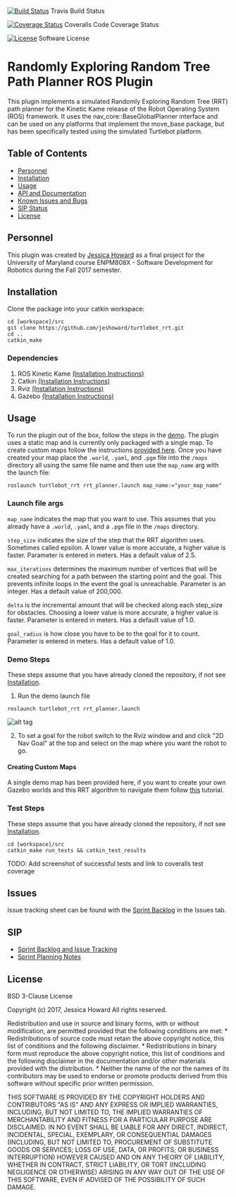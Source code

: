 [![Build Status](https://travis-ci.org/jeshoward/turtlebot_rrt.svg?branch=master)](https://travis-ci.org/jeshoward/turtlebot_rrt) Travis Build Status 

[![Coverage Status](https://coveralls.io/repos/github/jeshoward/turtlebot_rrt/badge.svg?branch=master)](https://coveralls.io/github/jeshoward/turtlebot_rrt?branch=master) Coveralls Code Coverage Status 

[![License](https://img.shields.io/badge/License-BSD%203--Clause-blue.svg)](https://opensource.org/licenses/BSD-3-Clause) Software License 


# Randomly Exploring Random Tree Path Planner ROS Plugin
This plugin implements a simulated Randomly Exploring Random Tree (RRT) path planner for the Kinetic Kame release of the Robot Operating System (ROS) framework. It uses the nav_core::BaseGlobalPlanner interface and can be used on any platforms that implement the move_base package, but has been specifically tested using the simulated Turtlebot platform.

## Table of Contents
- [Personnel](#personnel)
- [Installation](#installation)
- [Usage](#usage)
- [API and Documentation](#api)
- [Known Issues and Bugs](#issues)
- [SIP Status](#sip)
- [License](#license)

## Personnel
This plugin was created by [Jessica Howard](jmhoward@umd.edu) as a final project for the University of Maryland course ENPM808X - Software Development for Robotics during the Fall 2017 semester.

## Installation
Clone the package into your catkin workspace:
```
cd [workspace]/src
git clone https://github.com/jeshoward/turtlebot_rrt.git
cd ..
catkin_make
```

### Dependencies
1. ROS Kinetic Kame [(Installation Instructions)](docs/README_DEPENDENCIES.md#ros)
2. Catkin [(Installation Instructions)](docs/README_DEPENDENCIES.md#catkin)
3. Rviz [(Installation Instructions)](/docs/README_DEPENDENCIES.md#rviz)
4. Gazebo [(Installation Instructions)](/docs/README_DEPENDENCIES.dm#gazebo)

## Usage
To run the plugin out of the box, follow the steps in the [demo](#demo-steps).
The plugin uses a static map and is currently only packaged with a single map. To create custom maps follow the instructions [provided here](#creating-custom-maps). Once you have created your map place the ```.world```, ```.yaml```, and ```.pgm``` file into the ```/maps```  directory all using the same file name and then use the ```map_name``` arg with the launch file:
```
roslaunch turtlebot_rrt rrt_planner.launch map_name:="your_map_name"
```

### Launch file args
```map_name``` indicates the map that you want to use. This assumes that you already have a ```.world```, ```.yaml```, and a ```.pgm``` file in the ```/maps``` directory.

```step_size``` indicates the size of the step that the RRT algorithm uses. Sometimes called epsilon. A lower value is more accurate, a higher value is faster. Parameter is entered in meters. Has a default value of 2.5.

```max_iterations``` determines the maximum number of vertices that will be created searching for a path between the starting point and the goal. This prevents infinite loops in the event the goal is unreachable. Parameter is an integer. Has a default value of 200,000.

```delta``` is the incremental amount that will be checked along each step_size for obstacles. Choosing a lower value is more accurate, a higher value is faster. Parameter is entered in meters. Has a default value of 1.0.

```goal_radius``` is how close you have to be to the goal for it to count. Parameter is entered in meters. Has a default value of 1.0.

### Demo Steps
These steps assume that you have already cloned the repository, if not see [Installation](#installation).

1. Run the demo launch file 
```
roslaunch turtlebot_rrt rrt_planner.launch
```
![alt tag]( docs/images/turtlebot_rrt_demo.png  "Simple Maze map displayed in Rviz and Gazebo")

2. To set a goal for the robot switch to the Rviz window and and click "2D Nav Goal" at the top and select on the map where you want the robot to go.

#### Creating Custom Maps
A single demo map has been provided here, if you want to create your own Gazebo worlds and this RRT algorithm to navigate them follow [this](docs/MAP_CONVERSION.md) tutorial.

### Test Steps
These steps assume that you have already cloned the repository, if not see [Installation](#installation).

```
cd [workspace]/src
catkin_make run_tests && catkin_test_results
```
TODO: Add screenshot of successful tests and link to coveralls test coverage

## Issues
Issue tracking sheet can be found with the [Sprint Backlog](https://docs.google.com/spreadsheets/d/11MImRGM0dvr5bSlyq22xXTaM7s8ReXDSpWUyN7IlM3k/edit?usp=sharing) in the Issues tab.

## SIP
- [Sprint Backlog and Issue Tracking](https://docs.google.com/spreadsheets/d/11MImRGM0dvr5bSlyq22xXTaM7s8ReXDSpWUyN7IlM3k/edit?usp=sharing)
- [Sprint Planning Notes](https://docs.google.com/document/d/175Ea56UEoEn6o_A4oEjhvzU04l2S9aK262BWnC1AG4U/edit?usp=sharing)

## License
BSD 3-Clause License

Copyright (c) 2017, Jessica Howard
All rights reserved.

Redistribution and use in source and binary forms, with or without
modification, are permitted provided that the following conditions are met:
    * Redistributions of source code must retain the above copyright
      notice, this list of conditions and the following disclaimer.
    * Redistributions in binary form must reproduce the above copyright
      notice, this list of conditions and the following disclaimer in the
      documentation and/or other materials provided with the distribution.
    * Neither the name of the <organization> nor the
      names of its contributors may be used to endorse or promote products
      derived from this software without specific prior written permission.

THIS SOFTWARE IS PROVIDED BY THE COPYRIGHT HOLDERS AND CONTRIBUTORS "AS IS" AND
ANY EXPRESS OR IMPLIED WARRANTIES, INCLUDING, BUT NOT LIMITED TO, THE IMPLIED
WARRANTIES OF MERCHANTABILITY AND FITNESS FOR A PARTICULAR PURPOSE ARE
DISCLAIMED. IN NO EVENT SHALL <COPYRIGHT HOLDER> BE LIABLE FOR ANY
DIRECT, INDIRECT, INCIDENTAL, SPECIAL, EXEMPLARY, OR CONSEQUENTIAL DAMAGES
(INCLUDING, BUT NOT LIMITED TO, PROCUREMENT OF SUBSTITUTE GOODS OR SERVICES;
LOSS OF USE, DATA, OR PROFITS; OR BUSINESS INTERRUPTION) HOWEVER CAUSED AND
ON ANY THEORY OF LIABILITY, WHETHER IN CONTRACT, STRICT LIABILITY, OR TORT
(INCLUDING NEGLIGENCE OR OTHERWISE) ARISING IN ANY WAY OUT OF THE USE OF THIS
SOFTWARE, EVEN IF ADVISED OF THE POSSIBILITY OF SUCH DAMAGE.

